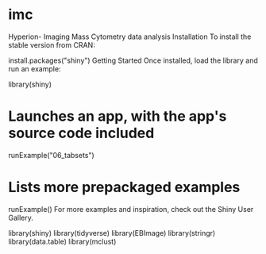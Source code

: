 # imc
Hyperion- Imaging Mass Cytometry data analysis
Installation
To install the stable version from CRAN:

install.packages("shiny")
Getting Started
Once installed, load the library and run an example:

library(shiny)
# Launches an app, with the app's source code included
runExample("06_tabsets")
# Lists more prepackaged examples
runExample()
For more examples and inspiration, check out the Shiny User Gallery.


library(shiny)
library(tidyverse)
library(EBImage)
library(stringr)
library(data.table)
library(mclust)
